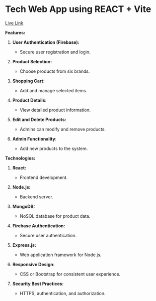 # Tech Web App using REACT + Vite

[Live Link](https://techweb-96a02.web.app/)

**Features:**
1. **User Authentication (Firebase):**
   - Secure user registration and login.

2. **Product Selection:**
   - Choose products from six brands.

3. **Shopping Cart:**
   - Add and manage selected items.

4. **Product Details:**
   - View detailed product information.

5. **Edit and Delete Products:**
   - Admins can modify and remove products.

6. **Admin Functionality:**
   - Add new products to the system.

**Technologies:**
1. **React:**
   - Frontend development.

2. **Node.js:**
   - Backend server.

3. **MongoDB:**
   - NoSQL database for product data.

4. **Firebase Authentication:**
   - Secure user authentication.

5. **Express.js:**
   - Web application framework for Node.js.

6. **Responsive Design:**
   - CSS or Bootstrap for consistent user experience.

7. **Security Best Practices:**
   - HTTPS, authentication, and authorization.              
